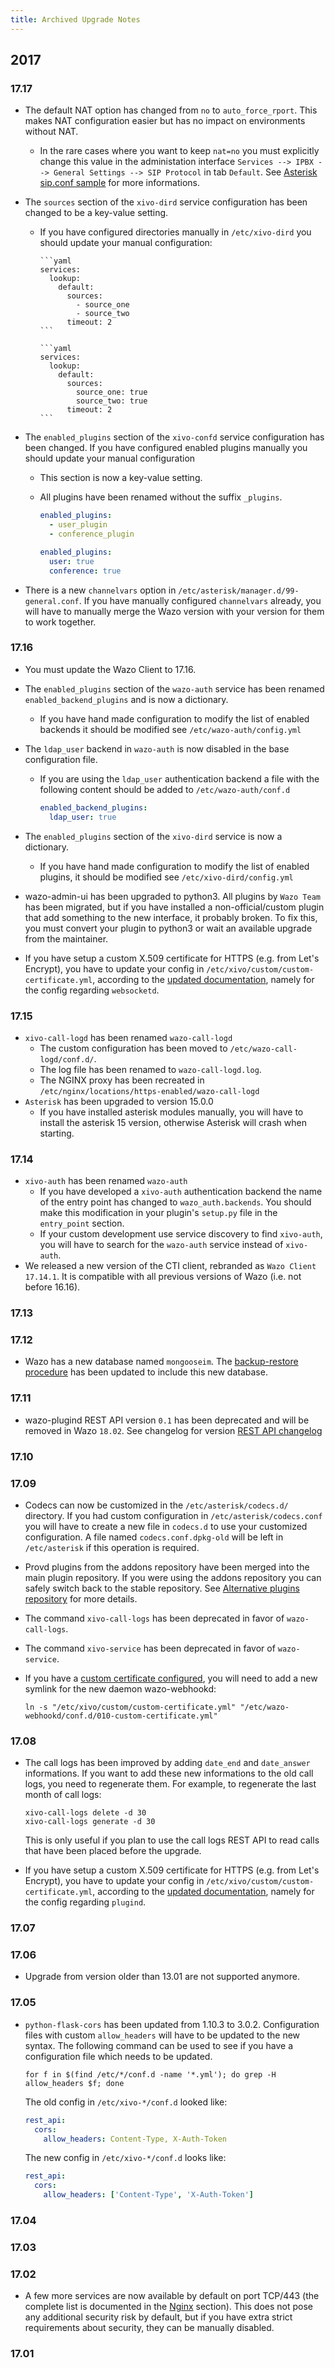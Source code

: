 ```yaml
---
title: Archived Upgrade Notes
---
```


## 2017

### 17.17

- The default NAT option has changed from `no` to `auto_force_rport`. This makes NAT configuration
  easier but has no impact on environments without NAT.
  - In the rare cases where you want to keep `nat=no` you must explicitly change this value in the
    administation interface `Services --> IPBX --> General Settings --> SIP Protocol` in tab
    `Default`. See
    [Asterisk sip.conf sample](https://github.com/asterisk/asterisk/blob/15.1.1/configs/samples/sip.conf.sample#L869)
    for more informations.
- The `sources` section of the `xivo-dird` service configuration has been changed to be a key-value
  setting.

  - If you have configured directories manually in `/etc/xivo-dird` you should update your manual
    configuration:

        ```yaml
        services:
          lookup:
            default:
              sources:
                - source_one
                - source_two
              timeout: 2
        ```

        ```yaml
        services:
          lookup:
            default:
              sources:
                source_one: true
                source_two: true
              timeout: 2
        ```

- The `enabled_plugins` section of the `xivo-confd` service configuration has been changed. If you
  have configured enabled plugins manually you should update your manual configuration

  - This section is now a key-value setting.
  - All plugins have been renamed without the suffix `_plugins`.

    ```yaml
    enabled_plugins:
      - user_plugin
      - conference_plugin
    ```

    ```yaml
    enabled_plugins:
      user: true
      conference: true
    ```

- There is a new `channelvars` option in `/etc/asterisk/manager.d/99-general.conf`. If you have
  manually configured `channelvars` already, you will have to manually merge the Wazo version with
  your version for them to work together.

### 17.16

- You must update the Wazo Client to 17.16.
- The `enabled_plugins` section of the `wazo-auth` service has been renamed
  `enabled_backend_plugins` and is now a dictionary.
  - If you have hand made configuration to modify the list of enabled backends it should be modified
    see `/etc/wazo-auth/config.yml`
- The `ldap_user` backend in `wazo-auth` is now disabled in the base configuration file.

  - If you are using the `ldap_user` authentication backend a file with the following content should
    be added to `/etc/wazo-auth/conf.d`

    ```yaml
    enabled_backend_plugins:
      ldap_user: true
    ```

- The `enabled_plugins` section of the `xivo-dird` service is now a dictionary.
  - If you have hand made configuration to modify the list of enabled plugins, it should be modified
    see `/etc/xivo-dird/config.yml`
- wazo-admin-ui has been upgraded to python3. All plugins by `Wazo Team` has been migrated, but if
  you have installed a non-official/custom plugin that add something to the new interface, it
  probably broken. To fix this, you must convert your plugin to python3 or wait an available upgrade
  from the maintainer.
- If you have setup a custom X.509 certificate for HTTPS (e.g. from Let's Encrypt), you have to
  update your config in `/etc/xivo/custom/custom-certificate.yml`, according to the
  [updated documentation](/uc-doc/system/https_certificate), namely for the config regarding
  `websocketd`.

### 17.15

- `xivo-call-logd` has been renamed `wazo-call-logd`
  - The custom configuration has been moved to `/etc/wazo-call-logd/conf.d/`.
  - The log file has been renamed to `wazo-call-logd.log`.
  - The NGINX proxy has been recreated in `/etc/nginx/locations/https-enabled/wazo-call-logd`
- `Asterisk` has been upgraded to version 15.0.0
  - If you have installed asterisk modules manually, you will have to install the asterisk 15
    version, otherwise Asterisk will crash when starting.

### 17.14

- `xivo-auth` has been renamed `wazo-auth`
  - If you have developed a `xivo-auth` authentication backend the name of the entry point has
    changed to `wazo_auth.backends`. You should make this modification in your plugin's `setup.py`
    file in the `entry_point` section.
  - If your custom development use service discovery to find `xivo-auth`, you will have to search
    for the `wazo-auth` service instead of `xivo-auth`.
- We released a new version of the CTI client, rebranded as `Wazo Client 17.14.1`. It is compatible
  with all previous versions of Wazo (i.e. not before 16.16).

### 17.13

### 17.12

- Wazo has a new database named `mongooseim`. The
  [backup-restore procedure](/uc-doc/system/backup_restore#backup) has been updated to include this
  new database.

### 17.11

- wazo-plugind REST API version `0.1` has been deprecated and will be removed in Wazo `18.02`. See
  changelog for version [REST API changelog](/uc-doc/api_sdk/rest_api/changelog)

### 17.10

### 17.09

- Codecs can now be customized in the `/etc/asterisk/codecs.d/` directory. If you had custom
  configuration in `/etc/asterisk/codecs.conf` you will have to create a new file in `codecs.d` to
  use your customized configuration. A file named `codecs.conf.dpkg-old` will be left in
  `/etc/asterisk` if this operation is required.
- Provd plugins from the addons repository have been merged into the main plugin repository. If you
  were using the addons repository you can safely switch back to the stable repository. See
  [Alternative plugins repository](/uc-doc/administration/provisioning/basic_configuration#alternative-plugins-repo)
  for more details.
- The command `xivo-call-logs` has been deprecated in favor of `wazo-call-logs`.
- The command `xivo-service` has been deprecated in favor of `wazo-service`.
- If you have a [custom certificate configured](/uc-doc/system/https_certificate), you will need to
  add a new symlink for the new daemon wazo-webhookd:

      ln -s "/etc/xivo/custom/custom-certificate.yml" "/etc/wazo-webhookd/conf.d/010-custom-certificate.yml"

### 17.08

- The call logs has been improved by adding `date_end` and `date_answer` informations. If you want
  to add these new informations to the old call logs, you need to regenerate them. For example, to
  regenerate the last month of call logs:

      xivo-call-logs delete -d 30
      xivo-call-logs generate -d 30

  This is only useful if you plan to use the call logs REST API to read calls that have been placed
  before the upgrade.

- If you have setup a custom X.509 certificate for HTTPS (e.g. from Let's Encrypt), you have to
  update your config in `/etc/xivo/custom/custom-certificate.yml`, according to the
  [updated documentation](/uc-doc/system/https_certificate), namely for the config regarding
  `plugind`.

### 17.07

### 17.06

- Upgrade from version older than 13.01 are not supported anymore.

### 17.05

- `python-flask-cors` has been updated from 1.10.3 to 3.0.2. Configuration files with custom
  `allow_headers` will have to be updated to the new syntax. The following command can be used to
  see if you have a configuration file which needs to be updated.

    ```shell
    for f in $(find /etc/*/conf.d -name '*.yml'); do grep -H allow_headers $f; done
    ```

  The old config in `/etc/xivo-*/conf.d` looked like:

    ```yaml
    rest_api:
      cors:
        allow_headers: Content-Type, X-Auth-Token
    ```

  The new config in `/etc/xivo-*/conf.d` looks like:

    ```yaml
    rest_api:
      cors:
        allow_headers: ['Content-Type', 'X-Auth-Token']
    ```

### 17.04

### 17.03

### 17.02

- A few more services are now available by default on port TCP/443 (the complete list is documented
  in the [Nginx](/uc-doc/system/nginx) section). This does not pose any additional security risk by
  default, but if you have extra strict requirements about security, they can be manually disabled.

### 17.01
